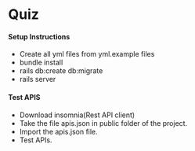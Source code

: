 # Quiz

#### Setup Instructions

* Create all yml files from yml.example files
* bundle install
* rails db:create db:migrate
* rails server

#### Test APIS

* Download insomnia(Rest API client)
* Take the file apis.json in public folder of the project.
* Import the apis.json file.
* Test APIs.
